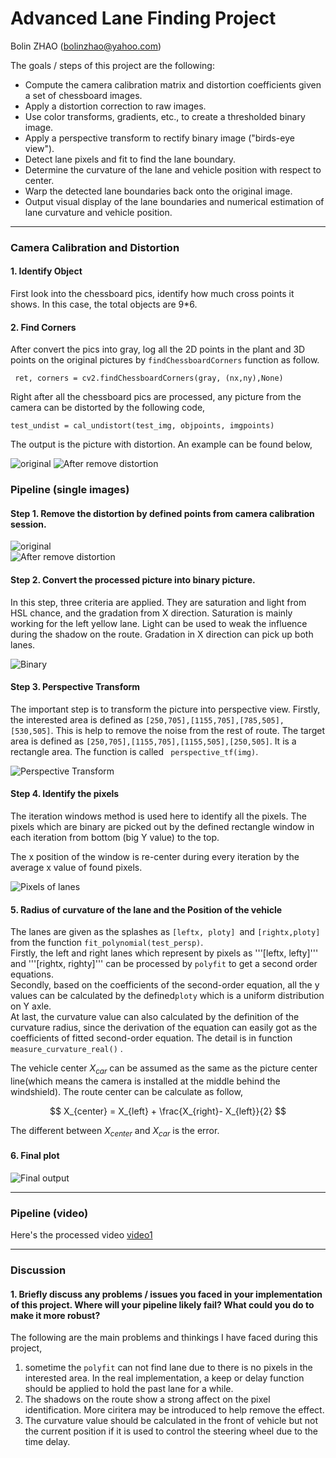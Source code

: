 
# Advanced Lane Finding Project
Bolin ZHAO (bolinzhao@yahoo.com)

<script type="text/javascript"
   src="http://cdn.mathjax.org/mathjax/latest/MathJax.js?config=TeX-AMS-MML_HTMLorMML">
</script>


The goals / steps of this project are the following:

* Compute the camera calibration matrix and distortion coefficients given a set of chessboard images.
* Apply a distortion correction to raw images.
* Use color transforms, gradients, etc., to create a thresholded binary image.
* Apply a perspective transform to rectify binary image ("birds-eye view").
* Detect lane pixels and fit to find the lane boundary.
* Determine the curvature of the lane and vehicle position with respect to center.
* Warp the detected lane boundaries back onto the original image.
* Output visual display of the lane boundaries and numerical estimation of lane curvature and vehicle position.

[//]: # (Image References)

[image1]: ./output_images/undist_1.png "Undistorted"
[image11]: ./camera_cal/calibration1.jpg "Undistorted"
[image2]: ./output_images/undist_2.png "Undistorted road"
[image21]: ./test_images/test5.jpg "Undistorted road"
[image3]: ./output_images/binary.png "Binary Example"
[image4]: ./output_images/persp.png
[image5]: ./output_images/test_boundline.png 
[image6]: ./output_images/example_2.png "Output"
[video1]: ./output_images/project_video_output.mp4 "Video"

---

### Camera Calibration and Distortion

#### 1.  Identify Object 
First look into the chessboard pics, identify how much cross points it shows. In this case, the total objects are 9*6.
#### 2. Find Corners
After convert the pics into gray, log all the 2D points in the plant and 3D points on the original pictures by  ```findChessboardCorners``` function as follow.   

```
 ret, corners = cv2.findChessboardCorners(gray, (nx,ny),None)
```   

Right after all the chessboard pics are processed, any picture from the camera can be distorted by the following code,   
```
test_undist = cal_undistort(test_img, objpoints, imgpoints)
```
The output is the picture with distortion. An example can be found below,

![original][image11]
![After remove distortion][image1]    

### Pipeline (single images)

#### Step 1. Remove the distortion  by defined points from camera calibration session.

![original][image21]    
![After remove distortion][image2]    

#### Step 2. Convert the processed picture into binary picture.
In this step, three criteria are applied. They are saturation and light from HSL chance, and the gradation from X direction.  Saturation is mainly working for the left yellow  lane. Light can be used to weak the influence during the  shadow on the route. Gradation in X direction can pick up both lanes.


![Binary][image3]

#### Step 3. Perspective Transform 
The important step is to transform the picture into perspective view. Firstly, the interested area is defined as ```[250,705],[1155,705],[785,505],[530,505]```. This is help to remove the noise from the rest of route. The target area is defined as  ```[250,705],[1155,705],[1155,505],[250,505]```. It is a rectangle area.
The function is called ``` perspective_tf(img)```.   

![ Perspective Transform ][image4]

#### Step 4. Identify the pixels
The iteration windows method is used here to identify all the pixels. The pixels which are binary are picked out by the defined rectangle window in each iteration from bottom (big Y value) to the top.   

The x position of the window is re-center during every iteration by the average x value  of found pixels.   

![Pixels of lanes][image5]

#### 5.  Radius of curvature of the lane and the Position of the vehicle 
The lanes are given as the splashes as ```[leftx, ploty] ```and ```[rightx,ploty] ```from the function ```fit_polynomial(test_persp)```.     
Firstly, the left and right lanes which represent by pixels as '''[leftx, lefty]''' and '''[rightx, righty]''' can be processed by ```polyfit``` to get a second order equations.    
Secondly, based on the coefficients of the second-order equation, all the y values can be calculated by the defined```ploty```  which is a  uniform distribution on Y axle.    
At last, the curvature value can also calculated by the definition of the curvature radius, since the derivation of the equation can easily got as the coefficients of fitted second-order equation. The detail is in function ``` measure_curvature_real() ``` .    
    
The vehicle center $X_{car}$ can be assumed as the same as the picture center line(which means the camera is installed at the middle behind the windshield). The route center can be calculate as follow,   

$$
X_{center} = X_{left} + \frac{X_{right}- X_{left}}{2}
$$

The different between $X_{center}$ and  $X_{car}$ is the error.


#### 6. Final plot

![Final output][image6]

---

### Pipeline (video)


Here's the processed video [video1]

---

### Discussion

#### 1. Briefly discuss any problems / issues you faced in your implementation of this project.  Where will your pipeline likely fail?  What could you do to make it more robust?

The following are  the main problems and thinkings I have faced during this project,
1) sometime the ```polyfit``` can not find lane due to there is no pixels in the interested area. In the real implementation, a keep or delay function should be applied to hold the past lane for a while.    
2) The shadows on the route show a strong affect on the pixel identification. More ciritera may be introduced to help remove the effect.    
3) The curvature value should be calculated in the front of vehicle but not the current position if it is used to control the steering wheel due to the time delay. 
